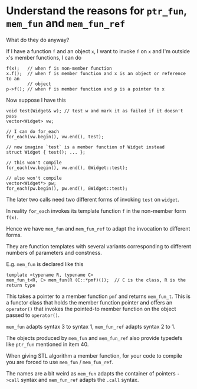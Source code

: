 # Understand the reasons for `ptr_fun`, `mem_fun` and `mem_fun_ref`

What do they do anyway?

If I have a function `f` and an object `x`, I want to invoke `f` on `x` and I'm outside `x`'s member functions, I can do
```
f(x);   // when f is non-member function
x.f();  // when f is member function and x is an object or reference to an
        // object
p->f(); // when f is member function and p is a pointer to x
```

Now suppose I have this
```
void test(Widget& w); // test w and mark it as failed if it doesn't pass
vector<Widget> vw;

// I can do for_each
for_each(vw.begin(), vw.end(), test);

// now imagine `test` is a member function of Widget instead
struct Widget { test(); ... };

// this won't compile
for_each(vw.begin(), vw.end(), &Widget::test);

// also won't compile
vector<Widget*> pw;
for_each(pw.begin(), pw.end(), &Widget::test);
```

The later two calls need two different forms of invoking `test` on `widget`.

In reality `for_each` invokes its template function `f` in the non-member form `f(x)`.

Hence we have `mem_fun` and `mem_fun_ref` to adapt the invocation to different forms.

They are function templates with several variants corresponding to different numbers of parameters and constness.

E.g. `mem_fun` is declared like this
```
template <typename R, typename C>
mem_fun_t<R, C> mem_fun(R (C::*pmf)());  // C is the class, R is the return type
```
This takes a pointer to a member function `pmf` and returns `mem_fun_t`. This is a functor class that holds the member function pointer and offers an `operator()` that invokes the pointed-to member function on the object passed to `operator()`.

`mem_fun` adapts syntax 3 to syntax 1, `mem_fun_ref` adapts syntax 2 to 1.

The objects produced by `mem_fun` and `mem_fun_ref` also provide typedefs like `ptr_fun` mentioned in item 40.

When giving STL algorithm a member function, for your code to compile you are forced to use `mem_fun` / `mem_fun_ref`.

The names are a bit weird as `mem_fun` adapts the container of pointers `->call` syntax and `mem_fun_ref` adapts the `.call` syntax.
